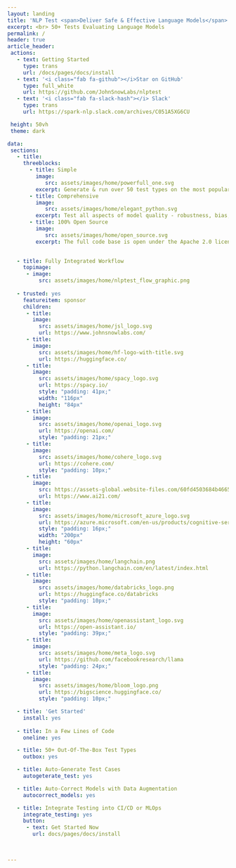 ```yaml
---
layout: landing
title: 'NLP Test <span>Deliver Safe & Effective Language Models</span>'
excerpt: <br> 50+ Tests Evaluating Language Models
permalink: /
header: true
article_header:
 actions:
   - text: Getting Started
     type: trans
     url: /docs/pages/docs/install   
   - text: '<i class="fab fa-github"></i>Star on GitHub'
     type: full_white
     url: https://github.com/JohnSnowLabs/nlptest 
   - text: '<i class="fab fa-slack-hash"></i> Slack'
     type: trans
     url: https://spark-nlp.slack.com/archives/C051A5XG6CU   

 height: 50vh
 theme: dark

data:
 sections:
   - title:
     threeblocks:
       - title: Simple
         image: 
            src: assets/images/home/powerfull_one.svg
         excerpt: Generate & run over 50 test types on the most popular NLP frameworks & tasks with 1 line of code
       - title: Comprehensive
         image: 
            src: assets/images/home/elegant_python.svg
         excerpt: Test all aspects of model quality - robustness, bias, fairness, representation and accuracy - before going to production
       - title: 100% Open Source
         image: 
            src: assets/images/home/open_source.svg
         excerpt: The full code base is open under the Apache 2.0 license, designed for easy extension and AI community collaboration  

           
   - title: Fully Integrated Workflow
     topimage: 
      - image:
          src: assets/images/home/nlptest_flow_graphic.png
        
   - trusted: yes
     featureitem: sponsor
     children:
      - title:
        image:
          src: assets/images/home/jsl_logo.svg
          url: https://www.johnsnowlabs.com/
      - title:
        image:
          src: assets/images/home/hf-logo-with-title.svg 
          url: https://huggingface.co/
      - title:
        image:
          src: assets/images/home/spacy_logo.svg
          url: https://spacy.io/
          style: "padding: 41px;"
          width: "116px"
          height: "84px"
      - title:
        image:
          src: assets/images/home/openai_logo.svg
          url: https://openai.com/
          style: "padding: 21px;"
      - title:
        image:
          src: assets/images/home/cohere_logo.svg
          url: https://cohere.com/
          style: "padding: 10px;"
      - title:
        image:
          src: https://assets-global.website-files.com/60fd4503684b466578c0d307/60ff0505b0dbe005faac0c84_AI21%20Logo.svg
          url: https://www.ai21.com/
      - title:
        image:
          src: assets/images/home/microsoft_azure_logo.svg
          url: https://azure.microsoft.com/en-us/products/cognitive-services/openai-service
          style: "padding: 16px;"
          width: "200px"
          height: "60px"
      - title:
        image:
          src: assets/images/home/langchain.png
          url: https://python.langchain.com/en/latest/index.html
      - title:
        image:
          src: assets/images/home/databricks_logo.png
          url: https://huggingface.co/databricks
          style: "padding: 10px;"
      - title:
        image:
          src: assets/images/home/openassistant_logo.svg
          url: https://open-assistant.io/
          style: "padding: 39px;"
      - title:
        image:
          src: assets/images/home/meta_logo.svg
          url: https://github.com/facebookresearch/llama
          style: "padding: 24px;"
      - title:
        image:
          src: assets/images/home/bloom_logo.png
          url: https://bigscience.huggingface.co/
          style: "padding: 10px;"

   - title: 'Get Started'
     install: yes
  
   - title: In a Few Lines of Code
     oneline: yes

   - title: 50+ Out-Of-The-Box Test Types
     outbox: yes

   - title: Auto-Generate Test Cases
     autogeterate_test: yes

   - title: Auto-Correct Models with Data Augmentation
     autocorrect_models: yes

   - title: Integrate Testing into CI/CD or MLOps
     integrate_testing: yes
     button:
      - text: Get Started Now
        url: docs/pages/docs/install

        
    
---
```


